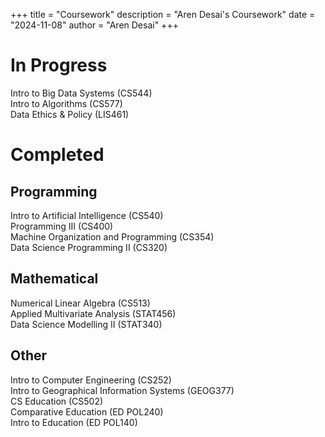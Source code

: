 +++
title = "Coursework"
description = "Aren Desai's Coursework"
date = "2024-11-08"
author = "Aren Desai"
+++

# In Progress
Intro to Big Data Systems (CS544)\
Intro to Algorithms (CS577)\
Data Ethics & Policy (LIS461)

# Completed

## Programming
Intro to Artificial Intelligence (CS540)\
Programming III (CS400)\
Machine Organization and Programming (CS354)\
Data Science Programming II (CS320)

## Mathematical
Numerical Linear Algebra (CS513)\
Applied Multivariate Analysis (STAT456)\
Data Science Modelling II (STAT340)

## Other
Intro to Computer Engineering (CS252)\
Intro to Geographical Information Systems (GEOG377)\
CS Education (CS502)\
Comparative Education (ED POL240)\
Intro to Education (ED POL140)
